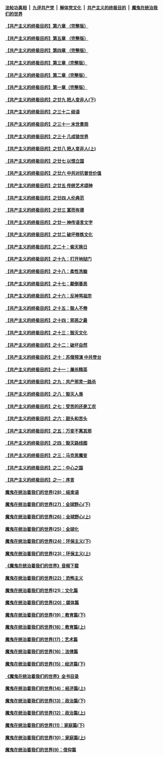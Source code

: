 ####  [法轮功真相](../../../../basic/blob/master/README.md?t=07050802) &nbsp;|&nbsp; [九评共产党](../../../../9ping.md/blob/master/README.md?t=07050802) &nbsp;|&nbsp; [解体党文化](../../../../jtdwh.md/blob/master/README.md?t=07050802)  &nbsp;|&nbsp; [共产主义的终极目的](../../../../gczydzjmd.md/blob/master/README.md?t=07050802) &nbsp;|&nbsp; [魔鬼在统治我们的世界](../../../../mgztzwmdsj.md/blob/master/README.md?t=07050802) 

#### [【共产主义的终极目的】第六章 （完整版）](../pages/nsc422/n11428913.md?t=07050802) 

#### [【共产主义的终极目的】第五章 （完整版）](../pages/nsc422/n11428912.md?t=07050802) 

#### [【共产主义的终极目的】第四章 （完整版）](../pages/nsc422/n11428907.md?t=07050802) 

#### [【共产主义的终极目的】第三章（完整版）](../pages/nsc422/n11428848.md?t=07050802) 

#### [【共产主义的终极目的】第二章（完整版）](../pages/nsc422/n11428831.md?t=07050802) 

#### [【共产主义的终极目的】第一章（完整版）](../pages/nsc422/n11417651.md?t=07050802) 

#### [【共产主义的终极目的】之廿九 把人变非人(下)](../pages/nsc422/n11344140.md?t=07050802) 

#### [【共产主义的终极目的】之三十二 结语](../pages/nsc422/n11360535.md?t=07050802) 

#### [【共产主义的终极目的】之三十一 末世景观](../pages/nsc422/n11351129.md?t=07050802) 

#### [【共产主义的终极目的】之三十 几成狼世界](../pages/nsc422/n11348280.md?t=07050802) 

#### [【共产主义的终极目的】之廿八 把人变非人(上)](../pages/nsc422/n11340492.md?t=07050802) 

#### [【共产主义的终极目的】之廿七 以恨立国](../pages/nsc422/n11336944.md?t=07050802) 

#### [【共产主义的终极目的】之廿六 中共对抗普世价值](../pages/nsc422/n11324785.md?t=07050802) 

#### [【共产主义的终极目的】之廿五 传统艺术颂神](../pages/nsc422/n11296396.md?t=07050802) 

#### [【共产主义的终极目的】之廿四 人伦典范](../pages/nsc422/n11296397.md?t=07050802) 

#### [【共产主义的终极目的】之廿三 富而有德](../pages/nsc422/n11283598.md?t=07050802) 

#### [【共产主义的终极目的】之廿一 神传语言文字](../pages/nsc422/n11263265.md?t=07050802) 

#### [【共产主义的终极目的】之廿二 破坏修炼文化](../pages/nsc422/n11245728.md?t=07050802) 

#### [【共产主义的终极目的】之二十：偷天换日](../pages/nsc422/n11238846.md?t=07050802) 

#### [【共产主义的终极目的】之十九：打开地狱门](../pages/nsc422/n11206376.md?t=07050802) 

#### [【共产主义的终极目的】之十八：柔性洗脑](../pages/nsc422/n11199994.md?t=07050802) 

#### [【共产主义的终极目的】之十七：颠倒善恶](../pages/nsc422/n11179782.md?t=07050802) 

#### [【共产主义的终极目的】之十六：反神骂祖宗](../pages/nsc422/n11166798.md?t=07050802) 

#### [【共产主义的终极目的】之十五：毁人不倦](../pages/nsc422/n11166792.md?t=07050802) 

#### [【共产主义的终极目的】之十四：邪恶之最](../pages/nsc422/n11150249.md?t=07050802) 

#### [【共产主义的终极目的】之十三：毁灭文化](../pages/nsc422/n11135227.md?t=07050802) 

#### [【共产主义的终极目的】之十二：破坏自然](../pages/nsc422/n11135214.md?t=07050802) 

#### [【共产主义的终极目的】之十：苏俄预演 中共登台](../pages/nsc422/n11118424.md?t=07050802) 

#### [【共产主义的终极目的】之十一：屠杀精英](../pages/nsc422/n11118442.md?t=07050802) 

#### [【共产主义的终极目的】之九：共产邪灵一路杀](../pages/nsc422/n11114139.md?t=07050802) 

#### [【共产主义的终极目的】之八：毁灭人类](../pages/nsc422/n11108503.md?t=07050802) 

#### [【共产主义的终极目的】之七：受苦的还是工农](../pages/nsc422/n11101809.md?t=07050802) 

#### [【共产主义的终极目的】之六：甜头和苦头](../pages/nsc422/n11096971.md?t=07050802) 

#### [【共产主义的终极目的】之五：万变不离其邪](../pages/nsc422/n11091285.md?t=07050802) 

#### [【共产主义的终极目的】之四：毁灭路线图](../pages/nsc422/n11086284.md?t=07050802) 

#### [【共产主义的终极目的】之三：马克思魔变](../pages/nsc422/n11061941.md?t=07050802) 

#### [【共产主义的终极目的】之二：中心之国](../pages/nsc422/n11047728.md?t=07050802) 

#### [【共产主义的终极目的】之一：序言](../pages/nsc422/n11086077.md?t=07050802) 

#### [魔鬼在统治着我们的世界(28)：结束语](../pages/nsc422/n10936246.md?t=07050802) 

#### [魔鬼在统治着我们的世界(27)：全球野心(下)](../pages/nsc422/n10928319.md?t=07050802) 

#### [魔鬼在统治着我们的世界(26)：全球野心(上)](../pages/nsc422/n10900318.md?t=07050802) 

#### [魔鬼在统治着我们的世界(25)：全球化](../pages/nsc422/n10788205.md?t=07050802) 

#### [魔鬼在统治着我们的世界(24)：环保主义(下)](../pages/nsc422/n10695307.md?t=07050802) 

#### [魔鬼在统治着我们的世界(23)：环保主义(上)](../pages/nsc422/n10688613.md?t=07050802) 

#### [《魔鬼在统治着我们的世界》音频下载](../pages/nsc422/n10635553.md?t=07050802) 

#### [魔鬼在统治着我们的世界(22)：恐怖主义](../pages/nsc422/n10614727.md?t=07050802) 

#### [魔鬼在统治着我们的世界(21)：文化篇](../pages/nsc422/n10597706.md?t=07050802) 

#### [魔鬼在统治着我们的世界(20)：媒体篇](../pages/nsc422/n10586579.md?t=07050802) 

#### [魔鬼在统治着我们的世界(19)：教育篇(下)](../pages/nsc422/n10564808.md?t=07050802) 

#### [魔鬼在统治着我们的世界(18)：教育篇(上)](../pages/nsc422/n10526970.md?t=07050802) 

#### [魔鬼在统治着我们的世界(17)：艺术篇](../pages/nsc422/n10499093.md?t=07050802) 

#### [魔鬼在统治着我们的世界(16)：法律篇](../pages/nsc422/n10485969.md?t=07050802) 

#### [魔鬼在统治着我们的世界(15)：经济篇(下)](../pages/nsc422/n10469975.md?t=07050802) 

#### [《魔鬼在统治着我们的世界》全书目录](../pages/nsc422/n10464261.md?t=07050802) 

#### [魔鬼在统治着我们的世界(14)：经济篇(上)](../pages/nsc422/n10457370.md?t=07050802) 

#### [魔鬼在统治着我们的世界(13)：政治篇(下)](../pages/nsc422/n10448270.md?t=07050802) 

#### [魔鬼在统治着我们的世界(12)：政治篇(上)](../pages/nsc422/n10444576.md?t=07050802) 

#### [魔鬼在统治着我们的世界(11)：家庭篇(下)](../pages/nsc422/n10440961.md?t=07050802) 

#### [魔鬼在统治着我们的世界(10)：家庭篇(上)](../pages/nsc422/n10435448.md?t=07050802) 

#### [魔鬼在统治着我们的世界(9)：信仰篇](../pages/nsc422/n10432159.md?t=07050802) 

